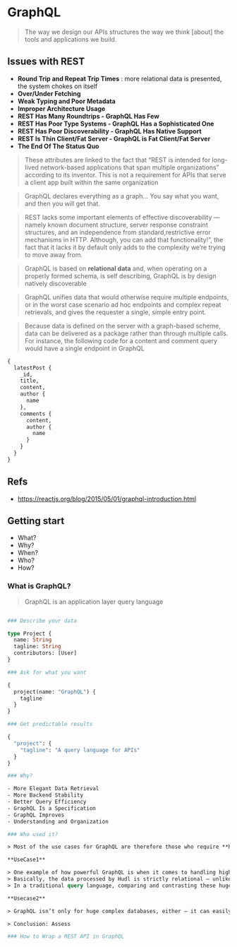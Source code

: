 # GraphQL

> The way we design our APIs structures the way we think [about] the tools and applications we build.

## Issues with REST

- **Round Trip and Repeat Trip Times** : more relational data is presented, the system chokes on itself
- **Over/Under Fetching**
- **Weak Typing and Poor Metadata**
- **Improper Architecture Usage**
- **REST Has Many Roundtrips - GraphQL Has Few**
- **REST Has Poor Type Systems - GraphQL Has a Sophisticated One**
- **REST Has Poor Discoverability - GraphQL Has Native Support**
- **REST Is Thin Client/Fat Server - GraphQL is Fat Client/Fat Server**
- **The End Of The Status Quo**

> These attributes are linked to the fact that “REST is intended for long-lived network-based applications that span multiple organizations” according to its inventor. This is not a requirement for APIs that serve a client app built within the same organization

> GraphQL declares everything as a graph… You say what you want, and then you will get that.

> REST lacks some important elements of effective discoverability — namely known document structure, server response constraint structures, and an independence from standard,restrictive error mechanisms in HTTP. Although, you can add that functionality!”, the fact that it lacks it by default only adds to the complexity we’re trying to move away from.

> GraphQL is based on **relational data** and, when operating on a properly formed schema, is self describing, GraphQL is by design natively discoverable

> GraphQL unifies data that would otherwise require multiple endpoints, or in the worst case scenario ad hoc endpoints and complex repeat retrievals, and gives the requester a single, simple entry point.

> Because data is defined on the server with a graph-based scheme, data can be delivered as a package rather than through multiple calls. For instance, the following code for a content and comment query would have a single endpoint in GraphQL

```graphql
{
  latestPost {
    _id,
    title,
    content,
    author {
      name
    },
    comments {
      content,
      author {
        name
      }
    }
  }
}
```

## Refs

- https://reactjs.org/blog/2015/05/01/graphql-introduction.html

## Getting start

- What?
- Why?
- When?
- Who?
- How?

### What is GraphQL?

> GraphQL is an application layer query language

```graphql

### Describe your data

type Project {
  name: String
  tagline: String
  contributors: [User] 
}

### Ask for what you want

{
  project(name: "GraphQL") {
    tagline
  }
}

### Get predictable results

{
  "project": {
    "tagline": "A query language for APIs"
  }
}

### Why?

- More Elegant Data Retrieval
- More Backend Stability
- Better Query Efficiency
- GraphQL Is a Specification
- GraphQL Improves
- Understanding and Organization

### Who used it?

> Most of the use cases for GraphQL are therefore those who require **high data throughput**

**UseCase1**

> One example of how powerful GraphQL is when it comes to handling high data throughput in a relational matter is Hudl, a sports video analytics provider
> Basically, the data processed by Hudl is strictly relational — unlike other solutions, the data being handled isn’t simple one-to-one relational data. Each player belongs to a team, but each player has their own data which is attached to specific activities, skills, and approaches
> In a traditional query language, comparing and contrasting these hugely discrepant data points between each player and then each team would require a massive amount of data combination, or at the very least, a huge range of calls being called multiple times to each server system each second

**Usecase2**

> GraphQL isn’t only for huge complex databases, either — it can easily be used to create relatively simple databases with greater efficiency. A great example of this is Beek.io. It’s fundamentally a social network, albeit a niche one, focusing on books and those who love them. While the database itself is relatively simple — author, name, genre, etc. — the way this content is handled is supremely simplified under GraphQL

> Conclusion: Assess

### How to Wrap a REST API in GraphQL


